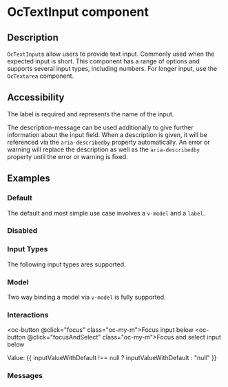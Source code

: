 # OcTextInput component

## Description

`OcTextInput`s allow users to provide text input. Commonly used when the expected input is short.
This component has a range of options and supports several input types, including numbers.
For longer input, use the `OcTextarea` component.

## Accessibility

The label is required and represents the name of the input.

The description-message can be used additionally to give further information about the input field. When a
description is given, it will be referenced via the `aria-describedby` property automatically.
An error or warning will replace the description as well as the `aria-describedby` property until the error
or warning is fixed.

## Examples

### Default

The default and most simple use case involves a `v-model` and a `label`.

<oc-text-input v-model="name" label="Your name" />

### Disabled

<oc-text-input disabled label="Disabled" value="I am disabled" />

### Input Types

The following input types ares supported.

<oc-text-input class="oc-mb-s" label="Text" />
<oc-text-input class="oc-mb-s" read-only="true" label="Read only" value="I am read only" />
<oc-text-input class="oc-mb-s" type="number" label="Number" />
<oc-text-input class="oc-mb-s" type="email" label="Email" />
<oc-text-input class="oc-mb-s" type="password" label="Password" />

### Model

Two way binding a model via `v-model` is fully supported.

<oc-text-input label="Text" v-model="inputValue"/>
<oc-text-input disabled label="Text" v-model="inputValue"/>

### Interactions

<oc-button @click="focus" class="oc-my-m">Focus input below</oc-button>
<oc-text-input label="Focus field" ref="inputForFocusRef"/>
<oc-button @click="focusAndSelect" class="oc-my-m">Focus and select input below</oc-button>
<oc-text-input label="Select field" value="Will you select this existing text?" ref="inputForFocusSelectRef"/>
<oc-text-input label="Clear input" v-model="inputValueForClearing" :clear-button-enabled="true"/>
<oc-text-input label="Input with default" v-model="inputValueWithDefault" :clear-button-enabled="true"
                default-value="Some default"/>

<p>
    Value: {{ inputValueWithDefault !== null ? inputValueWithDefault : "null" }}
</p>

### Messages

<oc-text-input
    label="Input with description message below"
    class="oc-mb-s"
    description-message="This is a description message."
    :fix-message-line="true"
/>
<oc-text-input
    label="Input with error and warning messages with reserved space below"
    class="oc-mb-s"
    v-model="valueForMessages"
    :error-message="errorMessage"
    :warning-message="warningMessage"
    :fix-message-line="true"
/>
<oc-text-input
    label="Input with error and warning messages without reserved space below"
    class="oc-mb-s"
    v-model="valueForMessages"
    :error-message="errorMessage"
    :warning-message="warningMessage"
/>

<script setup lang="ts">
import { computed, ref, unref } from 'vue'

const name = ref<string>('')

const inputValue = ref<string>('initial')
const valueForMessages = ref<string>('')
const inputValueForClearing = ref<string>('clear me')
const inputValueWithDefault = ref<string | null>(null)

const errorMessage = computed(() => {
    return unref(valueForMessages).length === 0 ? 'Value is required.' : ''
})
const warningMessage = computed(() => {
    return unref(valueForMessages).endsWith(' ') ? 'Trailing whitespace should be avoided.' : ''
})

const inputForFocusRef = ref(null)
const focus = () => {
    unref(inputForFocusRef).focus()
}
const inputForFocusSelectRef = ref(null)
const focusAndSelect = () => {
    unref(inputForFocusSelectRef).focus()
}
</script>
